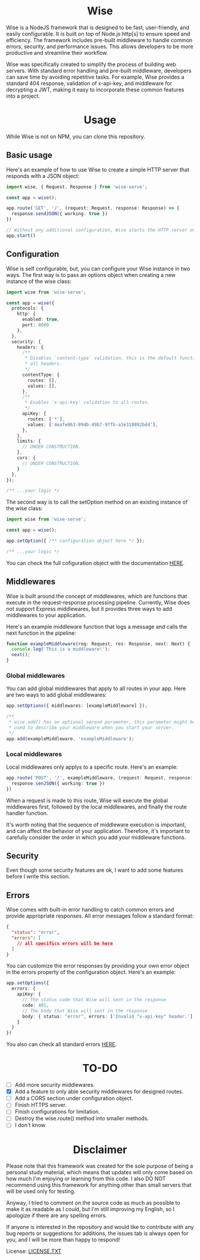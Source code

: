 <h1 align="center">Wise</h1>

Wise is a NodeJS framework that is designed to be fast, user-friendly, and easily configurable. It is built on top of Node.js http[s] to ensure speed and efficiency. The framework includes pre-built middleware to handle common errors, security, and performance issues. This allows developers to be more productive and streamline their workflow.

Wise was specifically created to simplify the process of building web servers. With standard error handling and pre-built middleware, developers can save time by avoiding repetitive tasks. For example, Wise provides a standard 404 response, validation of x-api-key, and middleware for decrypting a JWT, making it easy to incorporate these common features into a project.

# <h1 align="center">Usage</h1>
While Wise is not on NPM, you can clone this repository.

## Basic usage
Here's an example of how to use Wise to create a simple HTTP server that responds with a JSON object:
```typescript
import wise, { Request, Response } from 'wise-serve';

const app = wise();

app.route('GET', '/', (request: Request, response: Response) => {
  response.sendJSON({ working: true })
})

// Without any additional configuration, Wise starts the HTTP server on port 80
app.start()
```

## Configuration
Wise is self configurable, but, you can configure your Wise instance in two ways. The first way is to pass an options object when creating a new instance of the wise class:
```typescript
import wise from 'wise-serve';

const app = wise({
  protocols: {
    http: {
      enabled: true,
      port: 8080
    },
  },
  security: {
    headers: {
      /**
       * Disables `content-type` validation, this is the default functionality for
       * all headers.
       */
      contentType: {
        routes: [],
        values: [],
      },
      /**
       * Enables 'x-api-key' validation to all routes.
       */
      apiKey: {
        routes: ['*'],
        values: ['4eafe863-894b-49b7-97fb-a3e318892bd4'],
      },
    },
    limits: {
      // UNDER CONSTRUCTION.
    },
    cors: {
      // UNDER CONSTRUCTION.
    }
  },
});

/** ...your logic */
```

The second way is to call the setOption method on an existing instance of the wise class:
```typescript
import wise from 'wise-serve';

const app = wise();

app.setOption({ /** configuration object here */ });

/** ...your logic */
```

You can check the full cofiguration object with the documentation [HERE](https://github.com/heiytor/wise-serve/blob/main/lib/interfaces/WiseOptions.ts).

## Middlewares
Wise is built around the concept of middlewares, which are functions that execute in the request-response processing pipeline. Currently, Wise does not support Express middlewares, but it provides three ways to add middlewares to your application.

Here's an example middleware function that logs a message and calls the next function in the pipeline:
```typescript
function exampleMiddleware(req: Request, res: Response, next: Next) {
  console.log('This is a middleware!');
  next();
}
```
### Global middlewares
You can add global middlewares that apply to all routes in your app. Here are two ways to add global middlewares:
```typescript
app.setOptions({ middlewares: [exampleMiddleware] });
```
```typescript
/**
 * wise.add() has an optional second parameter, this parameter might be
 * used to describe your middleware when you start your server.
 */
app.add(exampleMiddleware, 'exampleMiddleware');
```
### Local middlewares
Local middlewares only applys to a specific route. Here's an example:
```typescript
app.route('POST', '/', exampleMiddleware, (request: Request, response: Response) => {
  response.senJSON({ working: true })
})
```
When a request is made to this route, Wise will execute the global middlewares first, followed by the local middlewares, and finally the route handler function.

It's worth noting that the sequence of middleware execution is important, and can affect the behavior of your application. Therefore, it's important to carefully consider the order in which you add your middleware functions.

## Security
Even though some security features are ok, I want to add some features before I write this section.

## Errors
Wise comes with built-in error handling to catch common errors and provide appropriate responses. All error messages follow a standard format:
```JSON
{
  "status": "error",
  "errors": [
    // all specifics errors will be here
  ]
}
```

You can customize the error responses by providing your own error object in the errors property of the configuration object. Here's an example:
```typescript
app.setOptions({
  errors: {
    apiKey: {
      // The status code that Wise will sent in the response
      code: 401,
      // The body that Wise will sent in the response
      body: { status: "error", errors: ['Invalid "x-api-key" header.'] }
    }
  }
})
```

You also can check all standard errors [HERE](https://github.com/heiytor/wise-serve/blob/main/lib/defaults/errors.ts).

# <h1 align="center">TO-DO</h1>

- [ ] Add more security middlewares.
- [x] Add a feature to only able security middlewares for designed routes.
- [ ] Add a CORS section under configuration object.
- [ ] Finish HTTPS server.
- [ ] Finish configurations for limitation.
- [ ] Destroy the wise.route() method into smaller methods.
- [ ] I don't know

# <h1 align="center">Disclaimer</h1>
Please note that this framework was created for the sole purpose of being a personal study material, which means that updates will only come based on how much I'm enjoying or learning from this code. I also DO NOT recommend using this framework for anything other than small servers that will be used only for testing.

Anyway, I tried to comment on the source code as much as possible to make it as readable as I could, but I'm still improving my English, so I apologize if there are any spelling errors.

If anyone is interested in the repository and would like to contribute with any bug reports or suggestions for additions, the issues tab is always open for you, and I will be more than happy to respond!

License: [LICENSE.TXT](https://github.com/heiytor/wise-serve/blob/main/LICENSE.txt)
